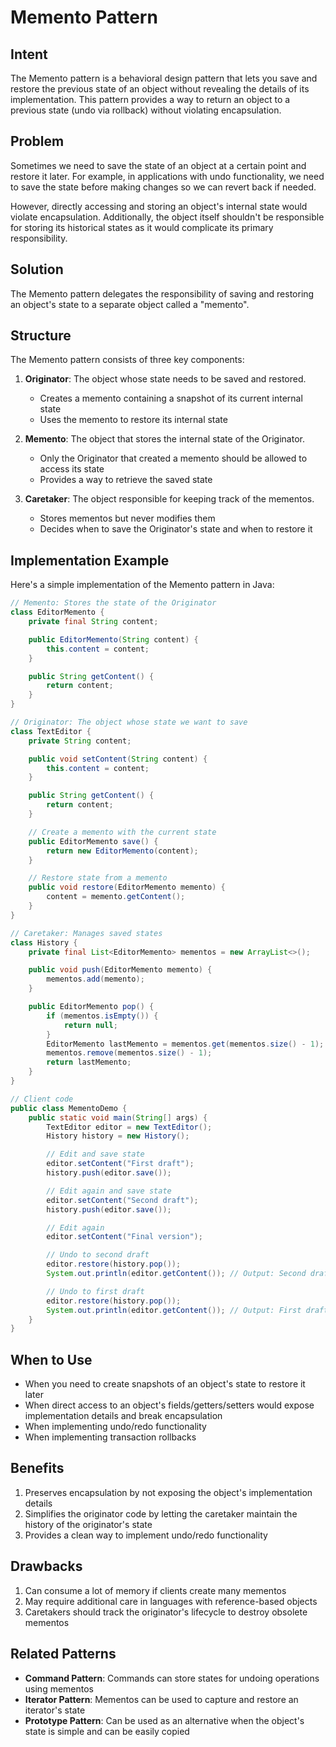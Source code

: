 # Memento Pattern

## Intent
The Memento pattern is a behavioral design pattern that lets you save and restore the previous state of an object without revealing the details of its implementation. This pattern provides a way to return an object to a previous state (undo via rollback) without violating encapsulation.

## Problem
Sometimes we need to save the state of an object at a certain point and restore it later. For example, in applications with undo functionality, we need to save the state before making changes so we can revert back if needed.

However, directly accessing and storing an object's internal state would violate encapsulation. Additionally, the object itself shouldn't be responsible for storing its historical states as it would complicate its primary responsibility.

## Solution
The Memento pattern delegates the responsibility of saving and restoring an object's state to a separate object called a "memento".

## Structure
The Memento pattern consists of three key components:

1. **Originator**: The object whose state needs to be saved and restored.
   - Creates a memento containing a snapshot of its current internal state
   - Uses the memento to restore its internal state

2. **Memento**: The object that stores the internal state of the Originator.
   - Only the Originator that created a memento should be allowed to access its state
   - Provides a way to retrieve the saved state

3. **Caretaker**: The object responsible for keeping track of the mementos.
   - Stores mementos but never modifies them
   - Decides when to save the Originator's state and when to restore it

## Implementation Example

Here's a simple implementation of the Memento pattern in Java:

```java
// Memento: Stores the state of the Originator
class EditorMemento {
    private final String content;

    public EditorMemento(String content) {
        this.content = content;
    }

    public String getContent() {
        return content;
    }
}

// Originator: The object whose state we want to save
class TextEditor {
    private String content;

    public void setContent(String content) {
        this.content = content;
    }

    public String getContent() {
        return content;
    }

    // Create a memento with the current state
    public EditorMemento save() {
        return new EditorMemento(content);
    }

    // Restore state from a memento
    public void restore(EditorMemento memento) {
        content = memento.getContent();
    }
}

// Caretaker: Manages saved states
class History {
    private final List<EditorMemento> mementos = new ArrayList<>();

    public void push(EditorMemento memento) {
        mementos.add(memento);
    }

    public EditorMemento pop() {
        if (mementos.isEmpty()) {
            return null;
        }
        EditorMemento lastMemento = mementos.get(mementos.size() - 1);
        mementos.remove(mementos.size() - 1);
        return lastMemento;
    }
}

// Client code
public class MementoDemo {
    public static void main(String[] args) {
        TextEditor editor = new TextEditor();
        History history = new History();

        // Edit and save state
        editor.setContent("First draft");
        history.push(editor.save());

        // Edit again and save state
        editor.setContent("Second draft");
        history.push(editor.save());

        // Edit again
        editor.setContent("Final version");

        // Undo to second draft
        editor.restore(history.pop());
        System.out.println(editor.getContent()); // Output: Second draft

        // Undo to first draft
        editor.restore(history.pop());
        System.out.println(editor.getContent()); // Output: First draft
    }
}
```

## When to Use
- When you need to create snapshots of an object's state to restore it later
- When direct access to an object's fields/getters/setters would expose implementation details and break encapsulation
- When implementing undo/redo functionality
- When implementing transaction rollbacks

## Benefits
1. Preserves encapsulation by not exposing the object's implementation details
2. Simplifies the originator code by letting the caretaker maintain the history of the originator's state
3. Provides a clean way to implement undo/redo functionality

## Drawbacks
1. Can consume a lot of memory if clients create many mementos
2. May require additional care in languages with reference-based objects
3. Caretakers should track the originator's lifecycle to destroy obsolete mementos

## Related Patterns
- **Command Pattern**: Commands can store states for undoing operations using mementos
- **Iterator Pattern**: Mementos can be used to capture and restore an iterator's state
- **Prototype Pattern**: Can be used as an alternative when the object's state is simple and can be easily copied
